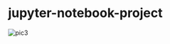 # jupyter-notebook-project

![pic3](https://github.com/user-attachments/assets/b6368633-4c3d-4878-9dbe-4d134c3b53db)
